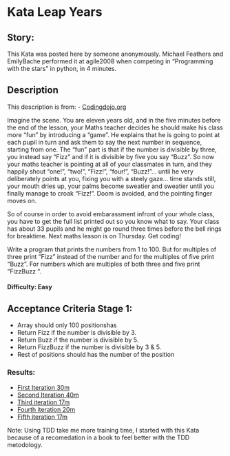 # Kata Leap Years

## Story:

This Kata was posted here by someone anonymously. Michael Feathers and EmilyBache performed it at agile2008 when competing in “Programming with the stars” in python, in 4 minutes.

## Description

This description  is from:  - [Codingdojo.org](https://codingdojo.org/kata/FizzBuzz/) 

Imagine the scene. You are eleven years old, and in the five minutes before the end of the lesson, your Maths teacher decides he should make his class more “fun” by introducing a “game”. He explains that he is going to point at each pupil in turn and ask them to say the next number in sequence, starting from one. The “fun” part is that if the number is divisible by three, you instead say “Fizz” and if it is divisible by five you say “Buzz”. So now your maths teacher is pointing at all of your classmates in turn, and they happily shout “one!”, “two!”, “Fizz!”, “four!”, “Buzz!”… until he very deliberately points at you, fixing you with a steely gaze… time stands still, your mouth dries up, your palms become sweatier and sweatier until you finally manage to croak “Fizz!”. Doom is avoided, and the pointing finger moves on.

So of course in order to avoid embarassment infront of your whole class, you have to get the full list printed out so you know what to say. Your class has about 33 pupils and he might go round three times before the bell rings for breaktime. Next maths lesson is on Thursday. Get coding!

Write a program that prints the numbers from 1 to 100. But for multiples of three print “Fizz” instead of the number and for the multiples of five print “Buzz”. For numbers which are multiples of both three and five print “FizzBuzz “.

#### Difficulty: Easy 

## Acceptance Criteria Stage 1:
- Array should  only 100 positionshas 
- Return Fizz if the number is divisible by 3.
- Return Buzz  if the number is divisible by 5.
- Return FizzBuzz  if the number is divisible by 3 & 5.
- Rest of positions should has the number of the position

### Results:
- [First Iteration 30m](https://github.com/RamonMartinezNieto/KataTraining/blob/master/FizzBuzz/TestFizzBuzz/IterationOne/IterationOne.cs)
- [Second Iteration 40m](https://github.com/RamonMartinezNieto/KataTraining/blob/master/FizzBuzz/TestFizzBuzz/IterationTwo/TestFizzBuzzIterationTwo.cs)
- [Third iteration 17m](https://github.com/RamonMartinezNieto/KataTraining/blob/master/FizzBuzz/TestFizzBuzz/IterationThree/TestKataFizzBuzz.cs)
- [Fourth iteration 20m](https://github.com/RamonMartinezNieto/KataTraining/blob/master/FizzBuzz/TestFizzBuzz/IterationFour/TestFizzBuzz.cs)
- [Fifth iteration 17m](https://github.com/RamonMartinezNieto/KataTraining/blob/master/FizzBuzz/TestFizzBuzz/5/TestFizzBuzz.cs)



Note: Using TDD take me more training time, I started with this Kata because of a recomedation in a book to feel better with the TDD metodology.